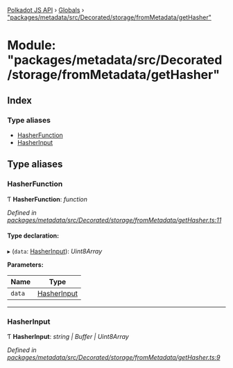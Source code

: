 [Polkadot JS API](../README.md) › [Globals](../globals.md) › ["packages/metadata/src/Decorated/storage/fromMetadata/getHasher"](_packages_metadata_src_decorated_storage_frommetadata_gethasher_.md)

# Module: "packages/metadata/src/Decorated/storage/fromMetadata/getHasher"

## Index

### Type aliases

* [HasherFunction](_packages_metadata_src_decorated_storage_frommetadata_gethasher_.md#hasherfunction)
* [HasherInput](_packages_metadata_src_decorated_storage_frommetadata_gethasher_.md#hasherinput)

## Type aliases

###  HasherFunction

Ƭ **HasherFunction**: *function*

*Defined in [packages/metadata/src/Decorated/storage/fromMetadata/getHasher.ts:11](https://github.com/polkadot-js/api/blob/172143f2e/packages/metadata/src/Decorated/storage/fromMetadata/getHasher.ts#L11)*

#### Type declaration:

▸ (`data`: [HasherInput](_packages_metadata_src_decorated_storage_frommetadata_gethasher_.md#hasherinput)): *Uint8Array*

**Parameters:**

Name | Type |
------ | ------ |
`data` | [HasherInput](_packages_metadata_src_decorated_storage_frommetadata_gethasher_.md#hasherinput) |

___

###  HasherInput

Ƭ **HasherInput**: *string | Buffer | Uint8Array*

*Defined in [packages/metadata/src/Decorated/storage/fromMetadata/getHasher.ts:9](https://github.com/polkadot-js/api/blob/172143f2e/packages/metadata/src/Decorated/storage/fromMetadata/getHasher.ts#L9)*
